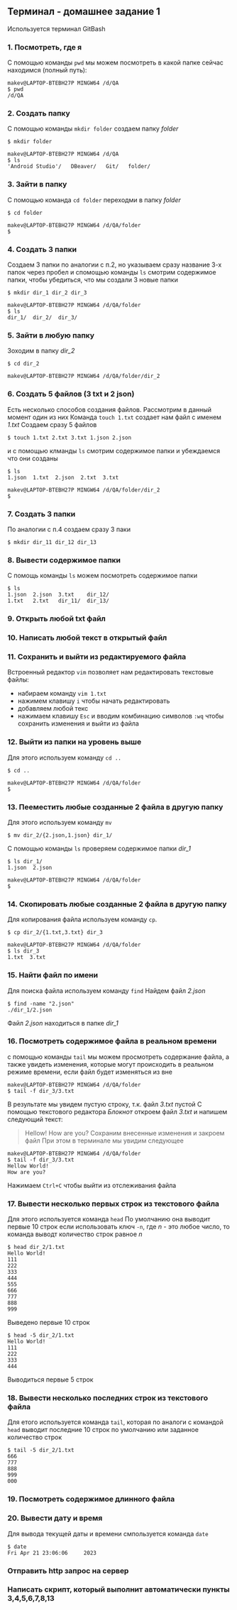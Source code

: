 ## Терминал - домашнее задание 1


Используется терминал GitBash

### 1. Посмотреть, где я
С помощью команды `pwd` мы можем посмотреть в какой папке сейчас находимся (полный путь):
```
makev@LAPTOP-BTEBH27P MINGW64 /d/QA
$ pwd
/d/QA
```
### 2. Создать папку
C помощью команды `mkdir folder` создаем папку *folder*
```
$ mkdir folder

makev@LAPTOP-BTEBH27P MINGW64 /d/QA
$ ls
'Android Studio'/   DBeaver/   Git/   folder/
```
### 3. Зайти в папку
С помощью команда `cd folder` переходми в папку *folder*
```
$ cd folder

makev@LAPTOP-BTEBH27P MINGW64 /d/QA/folder
$
```
### 4. Создать 3 папки
Создаем 3 папки по аналогии с п.2, но указываем сразу название 3-х папок через пробел 
и спомощью команды `ls` смотрим содержимое папки, чтобы убедиться, что мы создали 3 новые папки
```
$ mkdir dir_1 dir_2 dir_3

makev@LAPTOP-BTEBH27P MINGW64 /d/QA/folder
$ ls
dir_1/  dir_2/  dir_3/
```
### 5. Зайти в любую папку
Зоходим в папку *dir_2*
```
$ cd dir_2

makev@LAPTOP-BTEBH27P MINGW64 /d/QA/folder/dir_2
```
### 6. Создать 5 файлов (3 txt  и 2 json)
Есть несколько способов создания файлов. Рассмотрим в данный момент один из них 
Команда `touch 1.txt` создает нам файл с именем *1.txt* 
Создаем сразу 5 файлов
```
$ touch 1.txt 2.txt 3.txt 1.json 2.json
```
и с помощью клманды `ls` смотрим содержимое папки и убеждаемся что они созданы
```
$ ls
1.json  1.txt  2.json  2.txt  3.txt

makev@LAPTOP-BTEBH27P MINGW64 /d/QA/folder/dir_2
$
```
### 7. Создать 3 папки
По аналогии с п.4 создаем сразу 3 паки 
```
$ mkdir dir_11 dir_12 dir_13
```
### 8. Вывести содержимое папки
С помощь команды `ls` можем посмотреть содержимое папки
```
$ ls
1.json  2.json  3.txt    dir_12/
1.txt   2.txt   dir_11/  dir_13/
```
### 9. Открыть любой txt файл
### 10. Написать любой текст в открытый файл
### 11. Сохранить и выйти из редактируемого файла
Встроенный редактор `vim` позволяет нам редактировать текстовые файлы:
+ набираем команду `vim 1.txt`
+ нажимем клавишу `i` чтобы начать редактировать
+ добавляем любой текс
+ нажимаем клавишу `Esc` и вводим комбинацию символов `:wq` чтобы сохранить изменения и выйти из файла
### 12. Выйти из папки на уровень выше
Для этого используем команду `cd ..`
```
$ cd ..

makev@LAPTOP-BTEBH27P MINGW64 /d/QA/folder
$
```
### 13. Пееместить любые созданные 2 файла в другую папку
Для этого используем команду `mv`
```
$ mv dir_2/{2.json,1.json} dir_1/
```
C помощью команды `ls` проверяем содержимое папки *dir_1*
```
$ ls dir_1/
1.json  2.json

makev@LAPTOP-BTEBH27P MINGW64 /d/QA/folder
$
```
### 14. Скопировать любые созданные 2 файла в другую папку
Для копирования файла используем команду `cp`.  
```
$ cp dir_2/{1.txt,3.txt} dir_3
   
makev@LAPTOP-BTEBH27P MINGW64 /d/QA/folder
$ ls dir_3
1.txt  3.txt
```
### 15. Найти файл по имени
Для поиска файла используем команду `find` 
Найдем файл *2.json*
```
$ find -name "2.json"
./dir_1/2.json
```
Файл *2.json* находиться в папке *dir_1*
### 16. Посмотреть содержимое файла в реальном времени
с помощью команды `tail` мы можем просмотреть содержание  файла, а также увидеть изменения, 
которые могут происходить в реальном режиме времени, если файл будет изменяться из вне
```
makev@LAPTOP-BTEBH27P MINGW64 /d/QA/folder
$ tail -f dir_3/3.txt

```
В результате мы увидем пустую строку, т.к. файл *3.txt* пустой
С помощью текстового редактора *Блокнот* откроем файл *3.txt* и напишем следующий текст:
> Hellow!
> How are you?
Сохраним внесенные изменения и закроем файл
При этом в терминале мы увидим следующее
```
makev@LAPTOP-BTEBH27P MINGW64 /d/QA/folder
$ tail -f dir_3/3.txt
Hellow World!
How are you?
```
Нажимаем `Ctrl+C` чтобы выйти из отслеживания файла
### 17. Вывести несколько первых строк из текстового файла
Для этого используется команда `head`
По умолчанию она выводит первые 10 строк
если использовать ключ `-n`, где *n* - это любое число, 
то команда выводт количество строк равное *n*
```
$ head dir_2/1.txt
Hello World!
111
222
333
444
555
666
777
888
999
```
Выведено первые 10 строк
```
$ head -5 dir_2/1.txt
Hello World!
111
222
333
444
```
Выводиться первые 5 строк
### 18. Вывести несколько последних строк из текстового файла
Для етого используется команда `tail`, которая по аналоги с командой `head` 
выводит последние 10 строк по умолчанию или заданное количество строк
```
$ tail -5 dir_2/1.txt
666
777
888
999
000
```
### 19. Посмотреть содержимое длинного файла

### 20. Вывести дату и время
Для вывода текущей даты и времени смпользуется команда `date`
```
$ date
Fri Apr 21 23:06:06     2023
```

### Отправить http запрос на сервер

### Написать скрипт, который выполнит автоматически пункты 3,4,5,6,7,8,13

